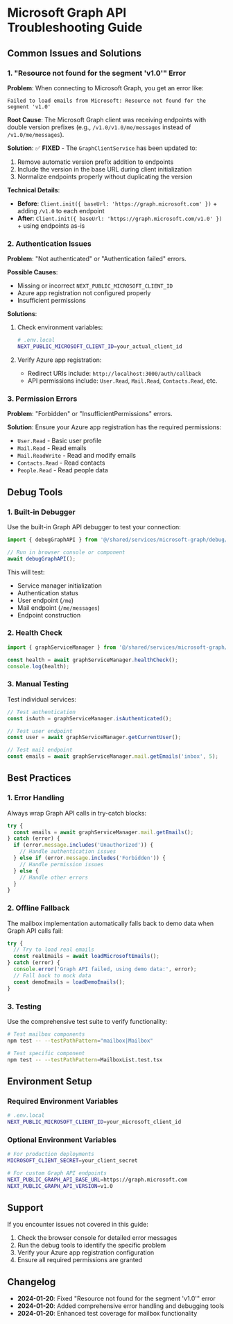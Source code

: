 # Microsoft Graph API Troubleshooting Guide

## Common Issues and Solutions

### 1. "Resource not found for the segment 'v1.0'" Error

**Problem**: When connecting to Microsoft Graph, you get an error like:
```
Failed to load emails from Microsoft: Resource not found for the segment 'v1.0'
```

**Root Cause**: The Microsoft Graph client was receiving endpoints with double version prefixes (e.g., `/v1.0/v1.0/me/messages` instead of `/v1.0/me/messages`).

**Solution**: ✅ **FIXED** - The `GraphClientService` has been updated to:
1. Remove automatic version prefix addition to endpoints
2. Include the version in the base URL during client initialization
3. Normalize endpoints properly without duplicating the version

**Technical Details**:
- **Before**: `Client.init({ baseUrl: 'https://graph.microsoft.com' })` + adding `/v1.0` to each endpoint
- **After**: `Client.init({ baseUrl: 'https://graph.microsoft.com/v1.0' })` + using endpoints as-is

### 2. Authentication Issues

**Problem**: "Not authenticated" or "Authentication failed" errors.

**Possible Causes**:
- Missing or incorrect `NEXT_PUBLIC_MICROSOFT_CLIENT_ID`
- Azure app registration not configured properly
- Insufficient permissions

**Solutions**:
1. Check environment variables:
   ```bash
   # .env.local
   NEXT_PUBLIC_MICROSOFT_CLIENT_ID=your_actual_client_id
   ```

2. Verify Azure app registration:
   - Redirect URIs include: `http://localhost:3000/auth/callback`
   - API permissions include: `User.Read`, `Mail.Read`, `Contacts.Read`, etc.

### 3. Permission Errors

**Problem**: "Forbidden" or "InsufficientPermissions" errors.

**Solution**: Ensure your Azure app registration has the required permissions:
- `User.Read` - Basic user profile
- `Mail.Read` - Read emails
- `Mail.ReadWrite` - Read and modify emails  
- `Contacts.Read` - Read contacts
- `People.Read` - Read people data

## Debug Tools

### 1. Built-in Debugger

Use the built-in Graph API debugger to test your connection:

```typescript
import { debugGraphAPI } from '@/shared/services/microsoft-graph/debug/graphDebugger';

// Run in browser console or component
await debugGraphAPI();
```

This will test:
- Service manager initialization
- Authentication status
- User endpoint (`/me`)
- Mail endpoint (`/me/messages`)
- Endpoint construction

### 2. Health Check

```typescript
import { graphServiceManager } from '@/shared/services/microsoft-graph/GraphServiceManager';

const health = await graphServiceManager.healthCheck();
console.log(health);
```

### 3. Manual Testing

Test individual services:

```typescript
// Test authentication
const isAuth = graphServiceManager.isAuthenticated();

// Test user endpoint
const user = await graphServiceManager.getCurrentUser();

// Test mail endpoint
const emails = await graphServiceManager.mail.getEmails('inbox', 5);
```

## Best Practices

### 1. Error Handling

Always wrap Graph API calls in try-catch blocks:

```typescript
try {
  const emails = await graphServiceManager.mail.getEmails();
} catch (error) {
  if (error.message.includes('Unauthorized')) {
    // Handle authentication issues
  } else if (error.message.includes('Forbidden')) {
    // Handle permission issues
  } else {
    // Handle other errors
  }
}
```

### 2. Offline Fallback

The mailbox implementation automatically falls back to demo data when Graph API calls fail:

```typescript
try {
  // Try to load real emails
  const realEmails = await loadMicrosoftEmails();
} catch (error) {
  console.error('Graph API failed, using demo data:', error);
  // Fall back to mock data
  const demoEmails = loadDemoEmails();
}
```

### 3. Testing

Use the comprehensive test suite to verify functionality:

```bash
# Test mailbox components
npm test -- --testPathPattern="mailbox|Mailbox"

# Test specific component
npm test -- --testPathPattern=MailboxList.test.tsx
```

## Environment Setup

### Required Environment Variables

```bash
# .env.local
NEXT_PUBLIC_MICROSOFT_CLIENT_ID=your_microsoft_client_id
```

### Optional Environment Variables

```bash
# For production deployments
MICROSOFT_CLIENT_SECRET=your_client_secret

# For custom Graph API endpoints
NEXT_PUBLIC_GRAPH_API_BASE_URL=https://graph.microsoft.com
NEXT_PUBLIC_GRAPH_API_VERSION=v1.0
```

## Support

If you encounter issues not covered in this guide:

1. Check the browser console for detailed error messages
2. Run the debug tools to identify the specific problem
3. Verify your Azure app registration configuration
4. Ensure all required permissions are granted

## Changelog

- **2024-01-20**: Fixed "Resource not found for the segment 'v1.0'" error
- **2024-01-20**: Added comprehensive error handling and debugging tools
- **2024-01-20**: Enhanced test coverage for mailbox functionality 